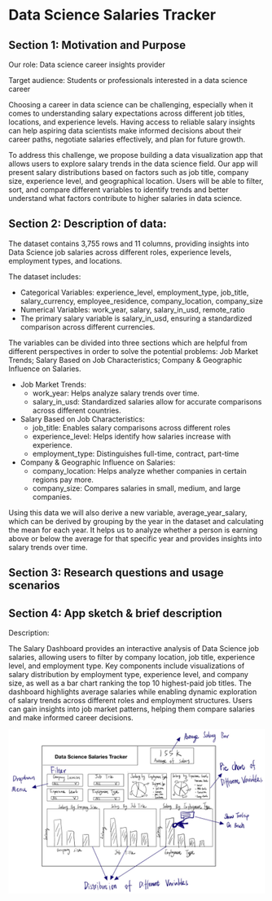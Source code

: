 # Data Science Salaries Tracker

## Section 1: Motivation and Purpose

Our role: Data science career insights provider

Target audience: Students or professionals interested in a data science career

Choosing a career in data science can be challenging, especially when it comes to understanding salary expectations across different job titles, locations, and experience levels. Having access to reliable salary insights can help aspiring data scientists make informed decisions about their career paths, negotiate salaries effectively, and plan for future growth.

To address this challenge, we propose building a data visualization app that allows users to explore salary trends in the data science field. Our app will present salary distributions based on factors such as job title, company size, experience level, and geographical location. Users will be able to filter, sort, and compare different variables to identify trends and better understand what factors contribute to higher salaries in data science.

## Section 2: Description of data:

The dataset contains 3,755 rows and 11 columns, providing insights into Data Science job salaries across different roles, experience levels, employment types, and locations. 

The dataset includes:
- Categorical Variables: experience_level, employment_type, job_title, salary_currency, employee_residence, company_location, company_size
- Numerical Variables: work_year, salary, salary_in_usd, remote_ratio
- The primary salary variable is salary_in_usd, ensuring a standardized comparison across different currencies.

The variables can be divided into three sections which are helpful from different perspectives in order to solve the potential problems: Job Market Trends; Salary Based on Job Characteristics; Company & Geographic Influence on Salaries. 
- Job Market Trends:
    - work_year: Helps analyze salary trends over time.
    - salary_in_usd: Standardized salaries allow for accurate comparisons across different countries.
- Salary Based on Job Characteristics:
    - job_title: Enables salary comparisons across different roles
    - experience_level: Helps identify how salaries increase with experience.
    - employment_type: Distinguishes full-time, contract, part-time
- Company & Geographic Influence on Salaries:
    - company_location: Helps analyze whether companies in certain regions pay more.
    - company_size: Compares salaries in small, medium, and large companies.

Using this data we will also derive a new variable, average_year_salary, which can be derived by grouping by the year in the dataset and calculating the mean for each year. It helps us to analyze whether a person is earning above or below the average for that specific year and provides insights into salary trends over time.

## Section 3: Research questions and usage scenarios

## Section 4: App sketch & brief description

Description:

The Salary Dashboard provides an interactive analysis of Data Science job salaries, allowing users to filter by company location, job title, experience level, and employment type. Key components include visualizations of salary distribution by employment type, experience level, and company size, as well as a bar chart ranking the top 10 highest-paid job titles. The dashboard highlights average salaries while enabling dynamic exploration of salary trends across different roles and employment structures. Users can gain insights into job market patterns, helping them compare salaries and make informed career decisions.

![Dashboard](../img/sketch.png "App Sketch")